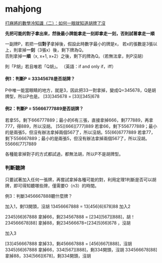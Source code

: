 # mahjong

[打麻將的數學冷知識（二）：如何一眼就知道胡牌了沒](https://www.thenewslens.com/article/100657)  


**先把可能的對子拿出來，然後最小牌能拿走一刻即拿走一刻，否則試著拿走一順**  


一副牌P，若把一個**對子**拿掉後，假設此時數字最小的牌是x， 
若x的張數是3張以上，則拿掉**一刻**（3張x）後，剩下牌為Q。  
否則拿掉**一順**（x, x+1, x+2）之後，剩下的牌為Q。（若無法拿，則P沒胡）  

則「P胡」若且唯若「Q胡」。 （英語：if and only if，iff）


#### 例1：判斷P = 33345678是否胡牌？

P中唯一能當眼睛的地方，就是3，因此把33一對拿掉，變成Q=345678，Q是胡牌型，所以P也是。 [33]345678 = [33][345]678

#### 例2：判斷P = 55666777889是否胡牌？

若拿55，剩下666777889；最小的6有三張，直接拿掉666，剩777889，再拿777，得889，所以沒胡。 [55][666][777]889
若拿66，剩下556777889；最小的是兩張5，但沒有辦法拿掉兩個567了，所以沒胡。55[66]6777889
若拿77，剩下556667889；最小的是兩張5，但沒有辦法拿掉兩個567了，所以沒胡。55666[77]7889

各種能拿掉對子的方式都試過，都無法胡，所以P不是胡牌型。


### 判斷聽牌

只要試著加入任何一張牌，再嘗試拿掉各種可能的對，利用定理1判斷是否可以胡牌，即可得知聽哪些牌，僅需要O（n3）的時間。

例3：判斷3456667888聽什麼牌？

加入1，剩13開頭，沒胡  13456667888 = 13[456]6[678]88
加入2

2345[66]67888 拿掉66，剩234567888 = [234][567][888]，胡！
234566678[88] 拿掉88，剩234566678=[234]5[66]678 ，沒胡

加入3

[33]456667888 拿掉33，剩456667888 = [456]667[888]，沒胡
3345[66]67888 拿掉66，334[567][888]，剩334開頭，沒胡
334566678[88] 拿掉88，334[566][678]，剩334開頭，沒胡
